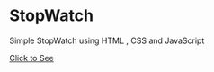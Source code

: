 <h1>StopWatch</h1>
<p>Simple StopWatch  using HTML , CSS and JavaScript</p>
<a href="https://aarthinagaraj.github.io/PRODIGY_WD_02/">Click to See</a>
